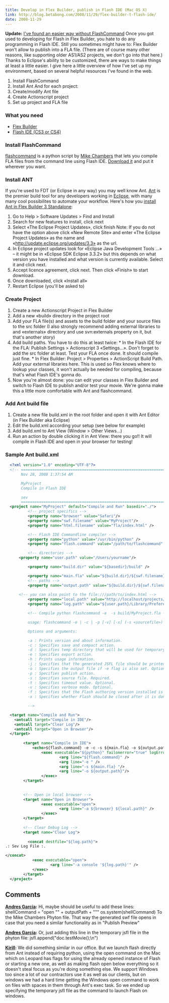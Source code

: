 ```yaml
---
title: Develop in Flex Builder, publish in Flash IDE (Mac OS X)
link: http://blog.betabong.com/2008/11/29/flex-builder-t-flash-ide/
date: 2008-11-29
---
```



**Update:** [I've found an easier way without FlashCommand](/2008/12/03/test-movie-from-flex-to-flash-easy-way/) Once you got used to developing for Flash in Flex Builder, you hate to do any programming in Flash IDE. Still you sometimes might have to: Flex Builder won't allow to publish into a FLA file. (There are of course many other reasons, like supporting older AS1/AS2 projects, we don't go into that here.) Thanks to Eclipse's ability to be customized, there are ways to make things at least a little easier. I give here a little overview of how I've set up my environment, based on several helpful resources I've found in the web. 

  1. Install FlashCommand
  2. Install Ant
And for each project: 
  1. Create/modify Ant file
  2. Create Actionscript project
  3. Set up project and FLA file

### What you need

  * [Flex Builder](http://www.adobe.com/products/flex/)
  * [Flash IDE (CS3 or CS4)](http://www.adobe.com/products/flash/)

### Install FlashCommand

[flashcommand](http://www.mikechambers.com/blog/2008/05/02/flashcommand-for-os-x-updated-to-work-with-flash-cs3/) is a python script by [Mike Chambers](http://www.mikechambers.com/blog/) that lets you compile FLA files from the command line using Flash IDE. [Download it](http://code.google.com/p/flashcommand/downloads/list) and put it wherever you want. 

### Install ANT

If you're used to FDT (or Eclipse in any way) you may well know Ant. [Ant](http://en.wikipedia.org/wiki/Apache_Ant) is the premier build tool for any developers working in [Eclipse](http://www.eclipse.org/), with many many cool possibilites to automate your workflow. Here's how you [install Ant in Flex Builder 3 Standalone](http://blog.jodybrewster.net/2008/04/09/installing-ant-in-flex-builder-3/): 

  1. Go to Help > Software Updates > Find and Install
  2. Search for new features to install, click next
  3. Select «The Eclipse Project Updates», click finish Note: If you do not have the option above click «New Remote Site» and enter «The Eclipse Project Updates» as the name and «http://update.eclipse.org/updates/3.3» as the url.
  4. In Eclipse project updates look for «Eclipse Java Development Tools ...» – it might be in «Eclipse SDK Eclipse 3.3.2» but this depends on what version you have installed and what version is currently available. Select it and click next.
  5. Accept licence agreement, click next. Then click «Finish» to start download.
  6. Once downloaded, click «Install all»
  7. Restart Eclipse (you'll be asked to)

### Create Project

  1. Create a new Actionscript Project in Flex Builder
  2. Add a new «build» directory in the project root
  3. Add your FLA file(s) and assets to the build folder and your source files to the src folder (I also strongly recommend adding external libraries to and «externals» directory and use svn:externals property on it, but that's another story) 
  4. Add build paths. You have to do this at least twice: 
    * In the Flash IDE for the FLA: Publish Settings > Actionscript 3 «Settings...». Don't forget to add the src folder at least. Test your FLA once done. It should compile just fine.
    * In Flex Builder: Project > Properties > ActionScript Build Path. Add your external libraries here. This is used so Flex knows where to lookup your classes, it won't actually be needed for compiling, because that's what Flash IDE's gonna do.
  5. Now you're almost done: you can edit your classes in Flex Builder and switch to Flash IDE to publish and/or test your movie. We're gonna make this a little more comfortable with Ant and flashcommand.

### Add Ant build file

  1. Create a new file build.xml in the root folder and open it with Ant Editor (in Flex Builder aka Eclipse)
  2. Edit the build.xml according your setup (see below for example)
  3. Add build.xml to Ant View (Window > Other Views...)
  4. Run an action by double clicking it in Ant View: there you go!! It will compile in Flash IDE and open in your browser for testing!

### Sample Ant build.xml

```xml
  <?xml version="1.0" encoding="UTF-8"?>
  <!-- ====================================================================== 
       Nov 28, 2008 1:37:54 AM                                                        

       MyProject    
       Compile in Flash IDE

       sev                                                                
       ====================================================================== -->
  <project name="MyProject" default="Compile and Run" basedir="./">
          <!-- project specifics -->
          <property name="browser" value="Safari"/>
          <property name="swf.filename" value="MyProject"/>
          <property name="html.filename" value="fla/index.html" />

          <!-- Flash IDE Commandline compiler -->
          <property name="python" value="/usr/bin/python" />
          <property name="flash.command" value="/path/to/flashcommand" />

          <!-- directories -->
      <property name="user.path" value="/Users/yourname"/>

          <property name="build.dir" value="${basedir}/build" />

          <property name="main.fla" value="${build.dir}/${swf.filename}.fla" />
          <!-- paths -->
          <property name="output.path" value="${build.dir}/${swf.filename}.swf" />
  
      <!-- you can also point to the file:///path/to/index.html -->
          <property name="local.path" value="http://localhost/projects/MyProject/${html.filename}"/>
          <property name="log.path" value="${user.path}/Library/Preferences/Macromedia/Flash Player/Logs/flashlog.txt"/>

          <!-- Compile python flashcommand -e  -s build/MyProject.fla -o build/MyProject.swf 

          usage: flashcommand -e | -c | -p [-v] [-x] (-s <sourcefile>) ([-o] <exportpath>) ([-t] <timeout>)([-d] <tempdir>) [-j]

          Options and arguments:

          -a : Prints version and about information.
          -c : Specifies save and compact action. 
          -d : Specifies temp directory that will be used for temporary files. Optional.
          -e : Specifies export action.
          -h : Prints usage information.
          -j : Specifies that the generated JSFL file should be printed. If this option is specified, Flash will not be executed.
          -o : Specifies the output file if -e flag is also set. Optional. If not specified, file will be output to same directory as source.
          -p : Specifies publish action.
          -s : Specifies source file. Required.
          -t : Specifies timeout value. Optional.
          -v : Specifies verbose mode. Optional.
          -f : Specifies that the Flash authoring version installed is a version other than Flash CS3
          -x : Specifies whether Flash should be closed after it is done processing. Optional.    

          -->

  <target name="Compile and Run">
    <antcall target="Compile in IDE"/>
    <antcall target="Clear Log"/>
    <antcall target="Open in Browser"/>
  </target>
        
        <target name="Compile in IDE">
            <echo>${flash.command} -e -c -s ${main.fla} -o ${output.path}</echo>
                <exec executable="${python}" failonerror="true" logError="true">
                        <arg line="${flash.command}" />
                        <arg line="-e " />
                        <arg line="-s ${main.fla} "/>
                        <arg line="-o ${output.path}"/>
                </exec>
        </target>
        
        
        <!-- Open in local browser -->
        <target name="Open in Browser">
                <exec executable="open">
                        <arg line="-a ${browser} ${local.path}" />
                </exec>
        </target>
        
        <!-- Clear Debug Log -->
        <target name="Clear Log">
      
          <concat destfile="${log.path}">                                                                                                            
.: Sev Log File :.

</concat>
            <exec executable="open">
                    <arg line="-a console '${log.path}'" />
            </exec>
        </target>
  </project>
```

## Comments

**[Andres Garcia](#17 "2009-01-11 05:18:05"):** Hi, maybe should be useful to add these lines: shellCommand = "open \"" + outputPath + "\"" os.system(shellCommand) To the Mike Chambers Phyton file. That way the generated swf file opens in case that you need a similar functionality as in "Publish Preview"

**[Andres Garcia](#18 "2009-01-11 05:58:07"):** Or, just adding this line in the temporary jsfl file in the phyton file: jsfl.append("doc.testMovie();\n")

**[Kirill](#44 "2009-05-30 12:36:04"):** We did something similar in our office. But we launch flash directly from Ant instead of requiring python, using the open command on the Mac which on Leopard has flags for using the already opened instance of Flash or starting a new one, as well as making flash open below everything so it doesn't steal focus as you're doing something else. We support Windows too since a lot of our contractors use it as well as our clients, but on windows we had a hard time getting the Windows open command to work on files with spaces in them through Ant's exec task. So we ended up specifying the temporary jsfl file as the command to launch Flash on windows.

